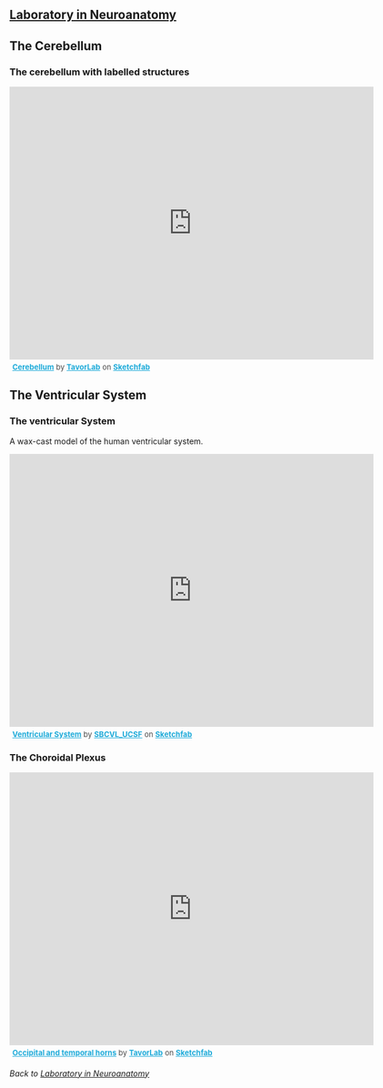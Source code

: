 ## [Laboratory in Neuroanatomy](https://francopestilli.github.io/neuroanatomy-lab/)

## The Cerebellum

### The cerebellum with labelled structures

<div class="sketchfab-embed-wrapper">
    <iframe title="Cerebellum" frameborder="0" allowfullscreen mozallowfullscreen="true" webkitallowfullscreen="true" allow="fullscreen; autoplay; vr" xr-spatial-tracking execution-while-out-of-viewport execution-while-not-rendered web-share width="640" height="480" src="https://sketchfab.com/models/87df9602c1f44b5597abbac4529042bc/embed">
    </iframe>
   <p style="font-size: 13px; font-weight: normal; margin: 5px; color: #4A4A4A;">
        <a href="https://sketchfab.com/3d-models/cerebellum-87df9602c1f44b5597abbac4529042bc?utm_medium=embed&utm_campaign=share-popup&utm_content=87df9602c1f44b5597abbac4529042bc" target="_blank" style="font-weight: bold; color: #1CAAD9;">Cerebellum</a>
        by <a href="https://sketchfab.com/IT_Lab?utm_medium=embed&utm_campaign=share-popup&utm_content=87df9602c1f44b5597abbac4529042bc" target="_blank" style="font-weight: bold; color: #1CAAD9;">TavorLab</a>
        on <a href="https://sketchfab.com?utm_medium=embed&utm_campaign=share-popup&utm_content=87df9602c1f44b5597abbac4529042bc" target="_blank" style="font-weight: bold; color: #1CAAD9;">Sketchfab</a>
    </p>
</div>

## The Ventricular System

### The ventricular System 

A wax-cast model of the human ventricular system.

<div class="sketchfab-embed-wrapper">
    <iframe title="Ventricular System" frameborder="0" allowfullscreen mozallowfullscreen="true" webkitallowfullscreen="true" allow="fullscreen; autoplay; vr" xr-spatial-tracking execution-while-out-of-viewport execution-while-not-rendered web-share width="640" height="480" src="https://sketchfab.com/models/2980db083f3a4f208e11705c8ca3ada2/embed">
    </iframe>
   <p style="font-size: 13px; font-weight: normal; margin: 5px; color: #4A4A4A;">
        <a href="https://sketchfab.com/3d-models/ventricular-system-2980db083f3a4f208e11705c8ca3ada2?utm_medium=embed&utm_campaign=share-popup&utm_content=2980db083f3a4f208e11705c8ca3ada2" target="_blank" style="font-weight: bold; color: #1CAAD9;">Ventricular System</a>
        by <a href="https://sketchfab.com/SBCVL_UCSF?utm_medium=embed&utm_campaign=share-popup&utm_content=2980db083f3a4f208e11705c8ca3ada2" target="_blank" style="font-weight: bold; color: #1CAAD9;">SBCVL_UCSF</a>
        on <a href="https://sketchfab.com?utm_medium=embed&utm_campaign=share-popup&utm_content=2980db083f3a4f208e11705c8ca3ada2" target="_blank" style="font-weight: bold; color: #1CAAD9;">Sketchfab</a>
    </p>
</div>

### The Choroidal Plexus

<div class="sketchfab-embed-wrapper">
    <iframe title="Occipital and temporal horns" frameborder="0" allowfullscreen mozallowfullscreen="true" webkitallowfullscreen="true" allow="fullscreen; autoplay; vr" xr-spatial-tracking execution-while-out-of-viewport execution-while-not-rendered web-share width="640" height="480" src="https://sketchfab.com/models/61ad0d60bfc640fc9678caa93bcb797a/embed">
    </iframe>
   <p style="font-size: 13px; font-weight: normal; margin: 5px; color: #4A4A4A;">
        <a href="https://sketchfab.com/3d-models/occipital-and-temporal-horns-61ad0d60bfc640fc9678caa93bcb797a?utm_medium=embed&utm_campaign=share-popup&utm_content=61ad0d60bfc640fc9678caa93bcb797a" target="_blank" style="font-weight: bold; color: #1CAAD9;">Occipital and temporal horns</a>
        by <a href="https://sketchfab.com/IT_Lab?utm_medium=embed&utm_campaign=share-popup&utm_content=61ad0d60bfc640fc9678caa93bcb797a" target="_blank" style="font-weight: bold; color: #1CAAD9;">TavorLab</a>
        on <a href="https://sketchfab.com?utm_medium=embed&utm_campaign=share-popup&utm_content=61ad0d60bfc640fc9678caa93bcb797a" target="_blank" style="font-weight: bold; color: #1CAAD9;">Sketchfab</a>
    </p>
</div>

###### Back to [Laboratory in Neuroanatomy](https://francopestilli.github.io/neuroanatomy-lab/)
